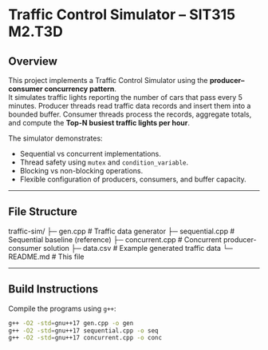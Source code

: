 # Traffic Control Simulator – SIT315 M2.T3D

## Overview
This project implements a Traffic Control Simulator using the **producer–consumer concurrency pattern**.  
It simulates traffic lights reporting the number of cars that pass every 5 minutes. Producer threads read traffic data records and insert them into a bounded buffer. Consumer threads process the records, aggregate totals, and compute the **Top-N busiest traffic lights per hour**.

The simulator demonstrates:
- Sequential vs concurrent implementations.
- Thread safety using `mutex` and `condition_variable`.
- Blocking vs non-blocking operations.
- Flexible configuration of producers, consumers, and buffer capacity.

---

## File Structure
traffic-sim/
├─ gen.cpp # Traffic data generator
├─ sequential.cpp # Sequential baseline (reference)
├─ concurrent.cpp # Concurrent producer-consumer solution
├─ data.csv # Example generated traffic data
└─ README.md # This file

---

## Build Instructions
Compile the programs using `g++`:

```bash
g++ -O2 -std=gnu++17 gen.cpp -o gen
g++ -O2 -std=gnu++17 sequential.cpp -o seq
g++ -O2 -std=gnu++17 concurrent.cpp -o conc
